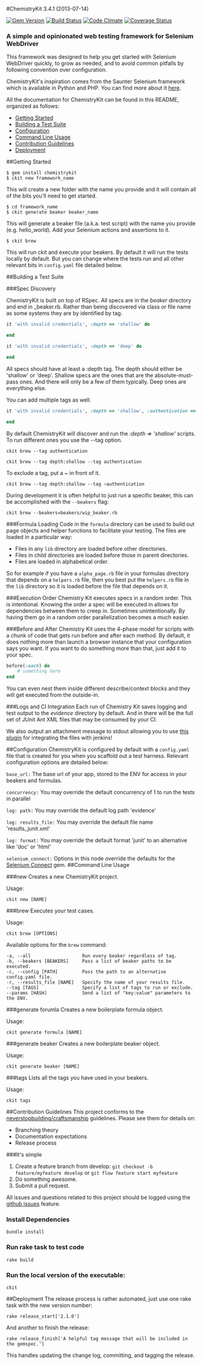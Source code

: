 #ChemistryKit 3.4.1 (2013-07-14)

[![Gem Version](https://badge.fury.io/rb/chemistrykit.png)](http://badge.fury.io/rb/chemistrykit) [![Build Status](https://travis-ci.org/arrgyle/chemistrykit.png?branch=develop)](https://travis-ci.org/jrobertfox/chef-broiler-platter) [![Code Climate](https://codeclimate.com/github/arrgyle/chemistrykit.png)](https://codeclimate.com/github/arrgyle/chemistrykit) [![Coverage Status](https://coveralls.io/repos/arrgyle/chemistrykit/badge.png?branch=develop)](https://coveralls.io/r/arrgyle/chemistrykit?branch=develop)

### A simple and opinionated web testing framework for Selenium WebDriver

This framework was designed to help you get started with Selenium WebDriver quickly, to grow as needed, and to avoid common pitfalls by following convention over configuration.

ChemistryKit's inspiration comes from the Saunter Selenium framework which is available in Python and PHP. You can find more about it [here](http://element34.ca/products/saunter).

All the documentation for ChemistryKit can be found in this README, organized as follows:

- [Getting Started](#getting-started)
- [Building a Test Suite](#building-a-test-suite)
- [Configuration](#configuration)
- [Command Line Usage](#command-line-usage)
- [Contribution Guidelines](#contribution-guidelines)
- [Deployment](#deployment)

##Getting Started

    $ gem install chemistrykit
    $ ckit new framework_name

This will create a new folder with the name you provide and it will contain all of the bits you'll need to get started.

    $ cd framework_name
    $ ckit generate beaker beaker_name

This will generate a beaker file (a.k.a. test script) with the name you provide (e.g. hello_world). Add your Selenium actions and assertions to it.

    $ ckit brew

This will run ckit and execute your beakers. By default it will run the tests locally by default. But you can change where the tests run and all other relevant bits in `config.yaml` file detailed below.

##Building a Test Suite

###Spec Discovery

ChemistryKit is built on top of RSpec. All specs are in the _beaker_ directory and end in _beaker.rb. Rather than being discovered via class or file name as some systems they are by identified by tag.

```ruby
it 'with invalid credentials', :depth => 'shallow' do

end

it 'with invalid credentials', :depth => 'deep' do

end
```

All specs should have at least a :depth tag. The depth should either be 'shallow' or 'deep'. Shallow specs are the ones that are the absolute-must-pass ones. And there will only be a few of them typically. Deep ones are everything else.

You can add multiple tags as well.

```ruby
it 'with invalid credentials', :depth => 'shallow', :authentication => true do

end
```

By default ChemistryKit will discover and run the _:depth => 'shallow'_ scripts. To run different ones you use the --tag option.

    ckit brew --tag authentication

    ckit brew --tag depth:shallow --tag authentication

To exclude a tag, put a ~ in front of it.

    ckit brew --tag depth:shallow --tag ~authentication

During development it is often helpful to just run a specific beaker, this can be accomplished with the `--beakers` flag:

    ckit brew --beakers=beakers/wip_beaker.rb


###Formula Loading
Code in the `formula` directory can be used to build out page objects and helper functions to facilitate your testing. The files are loaded in a particular way:

- Files in any `lib` directory are loaded before other directories.
- Files in child directories are loaded before those in parent directories.
- Files are loaded in alphabetical order.

So for example if you have a `alpha_page.rb` file in your formulas directory that depends on a `helpers.rb` file, then you best put the `helpers.rb` file in the `lib` directory so it is loaded before the file that depends on it.

###Execution Order
Chemistry Kit executes specs in a random order. This is intentional. Knowing the order a spec will be executed in allows for dependencies between them to creep in. Sometimes unintentionally. By having them go in a random order parallelization becomes a much easier.

###Before and After
Chemistry Kit uses the 4-phase model for scripts with a chunk of code that gets run before and after each method. By default, it does nothing more than launch a browser instance that your configuration says you want. If you want to do something more than that, just add it to your spec.

```ruby
before(:each) do
    # something here
end
```

You can even nest them inside different describe/context blocks and they will get executed from the outside-in.

###Logs and CI Integration
Each run of Chemistry Kit saves logging and test output to the _evidence_ directory by default. And in there will be the full set of JUnit Ant XML files that may be consumed by your CI.

We also output an attachment message to stdout allowing you to use [this plugin](https://wiki.jenkins-ci.org/display/JENKINS/JUnit+Attachments+Plugin) for integrating the files with jenkins!

##Configuration
ChemistryKit is configured by default with a `config.yaml` file that is created for you when you scaffold out a test harness. Relevant configuration options are detailed below:

`base_url:` The base url of your app, stored to the ENV for access in your beakers and formulas.

`concurrency:` You may override the default concurrency of 1 to run the tests in parallel

`log: path:` You may override the default log path 'evidence'

`log: results_file:` You may override the default file name 'results_junit.xml'

`log: format:` You may override the default format 'junit' to an alternative like 'doc' or 'html'

`selenium_connect:` Options in this node override the defaults for the [Selenium Connect](https://github.com/arrgyle/selenium-connect) gem.
##Command Line Usage

###new
Creates a new ChemistryKit project.

Usage:

    ckit new [NAME]

###brew
Executes your test cases.

Usage:

    ckit brew [OPTIONS]

Available options for the `brew` command:

```
-a, --all                   Run every beaker regardless of tag.
-b, --beakers [BEAKERS]     Pass a list of beaker paths to be executed.
-c, --config [PATH]         Pass the path to an alternative config.yaml file.
-r, --results_file [NAME]   Specify the name of your results file.
--tag [TAGS]                Specify a list of tags to run or exclude.
--params [HASH]             Send a list of "key:value" parameters to the ENV.
```

###generate forumla
Creates a new boilerplate formula object.

Usage:

    ckit generate formula [NAME]


###generate beaker
Creates a new boilerplate beaker object.

Usage:

    ckit generate beaker [NAME]

###tags
Lists all the tags you have used in your beakers.

Usage:

    ckit tags

##Contribution Guidelines
This project conforms to the [neverstopbuilding/craftsmanship](https://github.com/neverstopbuilding/craftsmanship) guidelines. Please see them for details on:
- Branching theory
- Documentation expectations
- Release process

###It's simple

1. Create a feature branch from develop: `git checkout -b feature/myfeature develop` or `git flow feature start myfeature`
2. Do something awesome.
3. Submit a pull request.

All issues and questions related to this project should be logged using the [github issues](https://github.com/arrgyle/chemistrykit/issues) feature.

### Install Dependencies

    bundle install

### Run rake task to test code

    rake build

### Run the local version of the executable:

    ckit

##Deployment
The release process is rather automated, just use one rake task with the new version number:

    rake release_start['2.1.0']

And another to finish the release:

    rake release_finish['A helpful tag message that will be included in the gemspec.']

This handles updating the change log, committing, and tagging the release.
